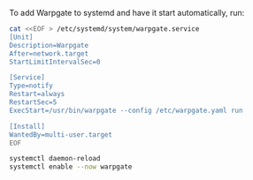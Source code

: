 To add Warpgate to systemd and have it start automatically, run:

```bash
cat <<EOF > /etc/systemd/system/warpgate.service
[Unit]
Description=Warpgate
After=network.target
StartLimitIntervalSec=0

[Service]
Type=notify
Restart=always
RestartSec=5
ExecStart=/usr/bin/warpgate --config /etc/warpgate.yaml run

[Install]
WantedBy=multi-user.target
EOF

systemctl daemon-reload
systemctl enable --now warpgate
```